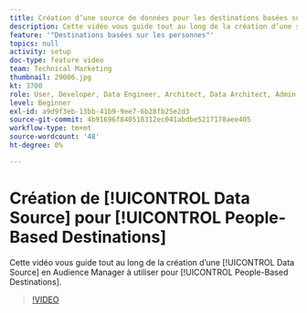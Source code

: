 ```yaml
---
title: Création d’une source de données pour les destinations basées sur les personnes
description: Cette vidéo vous guide tout au long de la création d’une source de données en Audience Manager à utiliser pour les destinations basées sur les personnes.
feature: '"Destinations basées sur les personnes"'
topics: null
activity: setup
doc-type: feature video
team: Technical Marketing
thumbnail: 29006.jpg
kt: 3700
role: User, Developer, Data Engineer, Architect, Data Architect, Admin, Leader
level: Beginner
exl-id: a9d9f3eb-13bb-41b9-9ee7-6b28fb25e2d3
source-git-commit: 4b91696f840518312ec041abdbe5217178aee405
workflow-type: tm+mt
source-wordcount: '48'
ht-degree: 0%

---
```


# Création de [!UICONTROL Data Source] pour [!UICONTROL People-Based Destinations]

Cette vidéo vous guide tout au long de la création d’une [!UICONTROL Data Source] en Audience Manager à utiliser pour [!UICONTROL People-Based Destinations].

>[!VIDEO](https://video.tv.adobe.com/v/29006/?quality=12)

